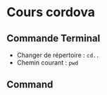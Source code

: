 # Cours cordova

## Commande Terminal

* Changer de répertoire : `cd..`
* Chemin courant : `pwd`

## Command
